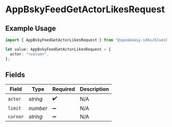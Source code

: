 # AppBskyFeedGetActorLikesRequest

## Example Usage

```typescript
import { AppBskyFeedGetActorLikesRequest } from "@speakeasy-sdks/bluesky/models/operations";

let value: AppBskyFeedGetActorLikesRequest = {
  actor: "<value>",
};
```

## Fields

| Field              | Type               | Required           | Description        |
| ------------------ | ------------------ | ------------------ | ------------------ |
| `actor`            | *string*           | :heavy_check_mark: | N/A                |
| `limit`            | *number*           | :heavy_minus_sign: | N/A                |
| `cursor`           | *string*           | :heavy_minus_sign: | N/A                |